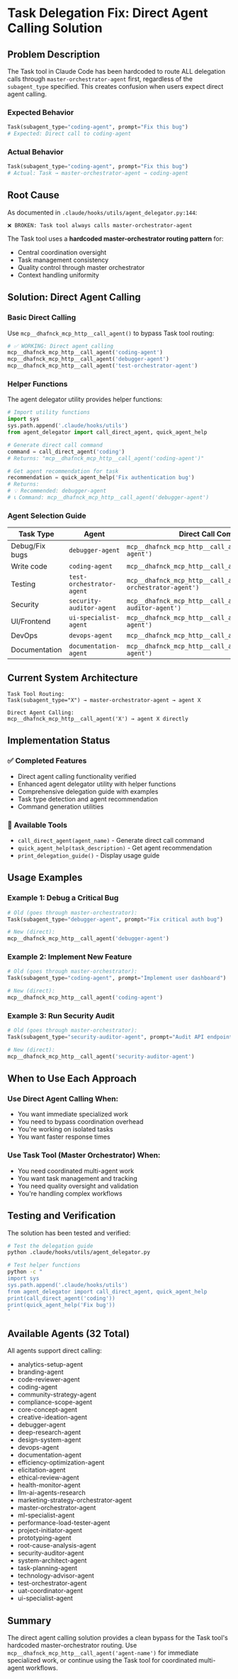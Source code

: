 # Task Delegation Fix: Direct Agent Calling Solution

## Problem Description

The Task tool in Claude Code has been hardcoded to route ALL delegation calls through `master-orchestrator-agent` first, regardless of the `subagent_type` specified. This creates confusion when users expect direct agent calling.

### Expected Behavior
```python
Task(subagent_type="coding-agent", prompt="Fix this bug")
# Expected: Direct call to coding-agent
```

### Actual Behavior
```python
Task(subagent_type="coding-agent", prompt="Fix this bug")
# Actual: Task → master-orchestrator-agent → coding-agent
```

## Root Cause

As documented in `.claude/hooks/utils/agent_delegator.py:144`:
```
❌ BROKEN: Task tool always calls master-orchestrator-agent
```

The Task tool uses a **hardcoded master-orchestrator routing pattern** for:
- Central coordination oversight
- Task management consistency
- Quality control through master orchestrator
- Context handling uniformity

## Solution: Direct Agent Calling

### Basic Direct Calling
Use `mcp__dhafnck_mcp_http__call_agent()` to bypass Task tool routing:

```python
# ✅ WORKING: Direct agent calling
mcp__dhafnck_mcp_http__call_agent('coding-agent')
mcp__dhafnck_mcp_http__call_agent('debugger-agent')
mcp__dhafnck_mcp_http__call_agent('test-orchestrator-agent')
```

### Helper Functions
The agent delegator utility provides helper functions:

```python
# Import utility functions
import sys
sys.path.append('.claude/hooks/utils')
from agent_delegator import call_direct_agent, quick_agent_help

# Generate direct call command
command = call_direct_agent('coding')
# Returns: "mcp__dhafnck_mcp_http__call_agent('coding-agent')"

# Get agent recommendation for task
recommendation = quick_agent_help('Fix authentication bug')
# Returns:
# 💡 Recommended: debugger-agent
# 📞 Command: mcp__dhafnck_mcp_http__call_agent('debugger-agent')
```

### Agent Selection Guide

| Task Type | Agent | Direct Call Command |
|-----------|-------|-------------------|
| Debug/Fix bugs | `debugger-agent` | `mcp__dhafnck_mcp_http__call_agent('debugger-agent')` |
| Write code | `coding-agent` | `mcp__dhafnck_mcp_http__call_agent('coding-agent')` |
| Testing | `test-orchestrator-agent` | `mcp__dhafnck_mcp_http__call_agent('test-orchestrator-agent')` |
| Security | `security-auditor-agent` | `mcp__dhafnck_mcp_http__call_agent('security-auditor-agent')` |
| UI/Frontend | `ui-specialist-agent` | `mcp__dhafnck_mcp_http__call_agent('ui-specialist-agent')` |
| DevOps | `devops-agent` | `mcp__dhafnck_mcp_http__call_agent('devops-agent')` |
| Documentation | `documentation-agent` | `mcp__dhafnck_mcp_http__call_agent('documentation-agent')` |

## Current System Architecture

```
Task Tool Routing:
Task(subagent_type="X") → master-orchestrator-agent → agent X

Direct Agent Calling:
mcp__dhafnck_mcp_http__call_agent('X') → agent X directly
```

## Implementation Status

### ✅ Completed Features
- Direct agent calling functionality verified
- Enhanced agent delegator utility with helper functions
- Comprehensive delegation guide with examples
- Task type detection and agent recommendation
- Command generation utilities

### 🔧 Available Tools
- `call_direct_agent(agent_name)` - Generate direct call command
- `quick_agent_help(task_description)` - Get agent recommendation
- `print_delegation_guide()` - Display usage guide

## Usage Examples

### Example 1: Debug a Critical Bug
```python
# Old (goes through master-orchestrator):
Task(subagent_type="debugger-agent", prompt="Fix critical auth bug")

# New (direct):
mcp__dhafnck_mcp_http__call_agent('debugger-agent')
```

### Example 2: Implement New Feature
```python
# Old (goes through master-orchestrator):
Task(subagent_type="coding-agent", prompt="Implement user dashboard")

# New (direct):
mcp__dhafnck_mcp_http__call_agent('coding-agent')
```

### Example 3: Run Security Audit
```python
# Old (goes through master-orchestrator):
Task(subagent_type="security-auditor-agent", prompt="Audit API endpoints")

# New (direct):
mcp__dhafnck_mcp_http__call_agent('security-auditor-agent')
```

## When to Use Each Approach

### Use Direct Agent Calling When:
- You want immediate specialized work
- You need to bypass coordination overhead
- You're working on isolated tasks
- You want faster response times

### Use Task Tool (Master Orchestrator) When:
- You need coordinated multi-agent work
- You want task management and tracking
- You need quality oversight and validation
- You're handling complex workflows

## Testing and Verification

The solution has been tested and verified:

```bash
# Test the delegation guide
python .claude/hooks/utils/agent_delegator.py

# Test helper functions
python -c "
import sys
sys.path.append('.claude/hooks/utils')
from agent_delegator import call_direct_agent, quick_agent_help
print(call_direct_agent('coding'))
print(quick_agent_help('Fix bug'))
"
```

## Available Agents (32 Total)

All agents support direct calling:
- analytics-setup-agent
- branding-agent
- code-reviewer-agent
- coding-agent
- community-strategy-agent
- compliance-scope-agent
- core-concept-agent
- creative-ideation-agent
- debugger-agent
- deep-research-agent
- design-system-agent
- devops-agent
- documentation-agent
- efficiency-optimization-agent
- elicitation-agent
- ethical-review-agent
- health-monitor-agent
- llm-ai-agents-research
- marketing-strategy-orchestrator-agent
- master-orchestrator-agent
- ml-specialist-agent
- performance-load-tester-agent
- project-initiator-agent
- prototyping-agent
- root-cause-analysis-agent
- security-auditor-agent
- system-architect-agent
- task-planning-agent
- technology-advisor-agent
- test-orchestrator-agent
- uat-coordinator-agent
- ui-specialist-agent

## Summary

The direct agent calling solution provides a clean bypass for the Task tool's hardcoded master-orchestrator routing. Use `mcp__dhafnck_mcp_http__call_agent('agent-name')` for immediate specialized work, or continue using the Task tool for coordinated multi-agent workflows.